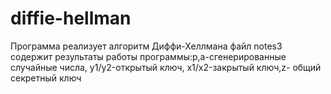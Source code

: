 # diffie-hellman
Программа реализует алгоритм Диффи-Хеллмана
файл notes3 содержит результаты работы программы:p,a-сгенерированные случайные числа, y1/y2-открытый ключ, x1/x2-закрытый ключ,z- общий секретный ключ
